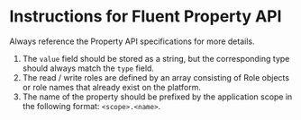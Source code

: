 # Instructions for Fluent Property API
Always reference the Property API specifications for more details.
1. The `value` field should be stored as a string, but the corresponding type should always match the `type` field.
2. The read / write roles are defined by an array consisting of Role objects or role names that already exist on the platform.
3. The name of the property should be prefixed by the application scope in the following format: `<scope>.<name>`.
